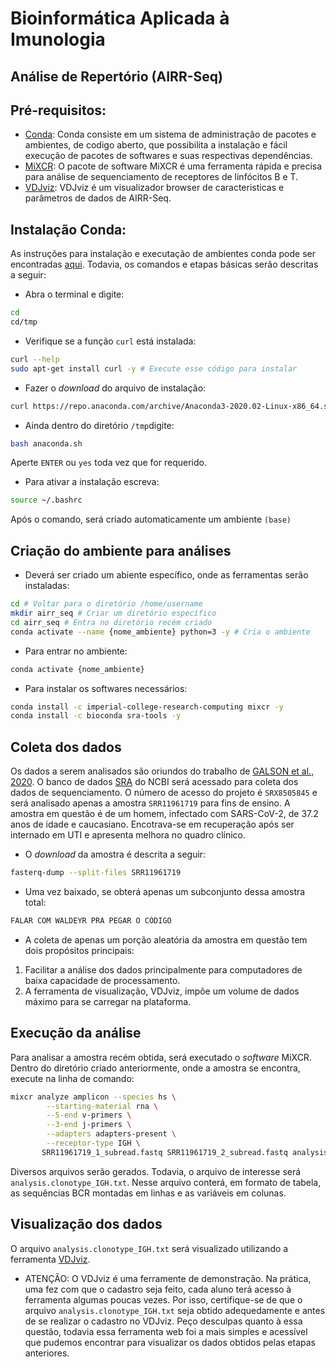 # Bioinformática Aplicada à Imunologia
## Análise de Repertório (AIRR-Seq)

## Pré-requisitos:
- [Conda](https://docs.conda.io/en/latest/): Conda consiste em um sistema de administração de pacotes e ambientes, de codigo aberto, que possibilita a instalação e fácil execução de pacotes de softwares e suas respectivas dependências. 
- [MiXCR](https://mixcr.readthedocs.io/en/master/): O pacote de software MiXCR é uma ferramenta rápida e precisa para análise de sequenciamento de receptores de linfócitos B e T.
- [VDJviz](https://vdjviz.cdr3.net/): VDJviz é um visualizador browser de caracteristicas e parâmetros de dados de AIRR-Seq. 
## Instalação Conda:
As instruções para instalação e executação de ambientes conda pode ser encontradas [aqui](https://www.digitalocean.com/community/tutorials/how-to-install-the-anaconda-python-distribution-on-ubuntu-20-04). Todavia, os comandos e etapas básicas serão descritas a seguir:
- Abra o terminal e digite:
```sh
cd 
cd/tmp
```
- Verifique se a função ```curl``` está instalada:
```sh
curl --help
sudo apt-get install curl -y # Execute esse código para instalar
```
- Fazer o *download* do arquivo de instalação:
```sh
curl https://repo.anaconda.com/archive/Anaconda3-2020.02-Linux-x86_64.sh --output anaconda.sh
```
- Ainda dentro do diretório ```/tmp```digite:
```sh
bash anaconda.sh 
```
Aperte ```ENTER``` ou ```yes``` toda vez que for requerido.
- Para ativar a instalação escreva:
```sh
source ~/.bashrc
```
Após o comando, será criado automaticamente um ambiente ```(base)``` 

## Criação do ambiente para análises
- Deverá ser criado um abiente específico, onde as ferramentas serão instaladas:
```sh
cd # Voltar para o diretório /home/username
mkdir airr_seq # Criar um diretório específico
cd airr_seq # Entra no diretório recém criado
conda activate --name {nome_ambiente} python=3 -y # Cria o ambiente
```
- Para entrar no ambiente:
```sh
conda activate {nome_ambiente}
```
- Para instalar os softwares necessários:
```sh
conda install -c imperial-college-research-computing mixcr -y
conda install -c bioconda sra-tools -y
```
## Coleta dos dados 
Os dados a serem analisados são oriundos do trabalho de [GALSON et al., 2020](https://www.frontiersin.org/articles/10.3389/fimmu.2020.605170/full). O banco de dados [SRA](https://www.ncbi.nlm.nih.gov/sra) do NCBI será acessado para coleta dos dados de sequenciamento. O número de acesso do projeto é ```SRX8505845``` e será analisado apenas a amostra ```SRR11961719``` para fins de ensino. A amostra em questão é de um homem, infectado com SARS-CoV-2, de 37.2 anos de idade e caucasiano. Encotrava-se em recuperação após ser internado em UTI e apresenta melhora no quadro clínico. 
- O *download* da amostra é descrita a seguir:
```sh
fasterq-dump --split-files SRR11961719 
```
- Uma vez baixado, se obterá apenas um subconjunto dessa amostra total:
```sh
FALAR COM WALDEYR PRA PEGAR O CÓDIGO
```
- A coleta de apenas um porção aleatória da amostra em questão tem dois propósitos principais:
1. Facilitar a análise dos dados principalmente para computadores de baixa capacidade de processamento.
2. A ferramenta de visualização, VDJviz, impõe um volume de dados máximo para se carregar na plataforma.

## Execução da análise
Para analisar a amostra recém obtida, será executado o *software* MiXCR. Dentro do diretório criado anteriormente, onde a amostra se encontra, execute na linha de comando:
```sh
mixcr analyze amplicon --species hs \
        --starting-material rna \
        --5-end v-primers \
        --3-end j-primers \
        --adapters adapters-present \
        --receptor-type IGH \
       SRR11961719_1_subread.fastq SRR11961719_2_subread.fastq analysis
```
Diversos arquivos serão gerados. Todavia, o arquivo de interesse será ```analysis.clonotype_IGH.txt```. Nesse arquivo conterá, em formato de tabela, as sequências BCR montadas em linhas e as variáveis em colunas. 
## Visualização dos dados
O arquivo ```analysis.clonotype_IGH.txt``` será visualizado utilizando a ferramenta [VDJviz](https://vdjviz.cdr3.net/). 
- ATENÇÃO:
O VDJviz é uma ferramente de demonstração. Na prática, uma fez com que o cadastro seja feito, cada aluno terá acesso à ferramenta algumas poucas vezes. Por isso, certifique-se de que o arquivo ```analysis.clonotype_IGH.txt``` seja obtido adequedamente e antes de se realizar o cadastro no VDJviz. Peço desculpas quanto à essa questão, todavia essa ferramenta web foi a mais simples e acessível que pudemos encontrar para visualizar os dados obtidos pelas etapas anteriores. 


